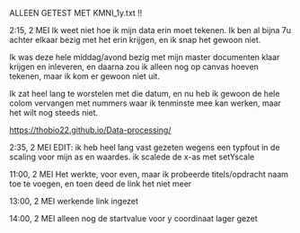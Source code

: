 ALLEEN GETEST MET KMNI_1y.txt !!


2:15, 2 MEI
Ik weet niet hoe ik mijn data erin moet tekenen. Ik ben al bijna 7u achter elkaar
bezig met het erin krijgen, en ik snap het gewoon niet.

Ik was deze hele middag/avond bezig met mijn master documenten klaar krijgen en inleveren,
en daarna zou ik alleen nog op canvas hoeven tekenen, maar ik kom er gewoon niet uit.

Ik zat heel lang te worstelen met die datum, en nu heb ik gewoon de hele colom
vervangen met nummers waar ik tenminste mee kan werken, maar het wilt nog steeds niet.

https://thobio22.github.io/Data-processing/


2:35, 2 MEI
EDIT: ik heb heel lang vast gezeten wegens een typfout in de scaling voor mijn as en waardes. ik scalede de x-as met setYscale

11:00, 2 MEI
Het werkte, voor even, maar ik probeerde titels/opdracht naam toe te voegen, en toen deed de link het niet meer

13:00, 2 MEI
werkende link ingezet

14:00, 2 MEI
alleen nog de startvalue voor y coordinaat lager gezet
